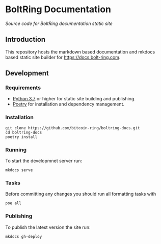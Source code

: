# BoltRing Documentation

*Source code for BoltRing documentation static site*

## Introduction

This repository hosts the markdown based documentation and mkdocs based static site builder for
https://docs.bolt-ring.com.

## Development

### Requirements

- [Python 3.7](https://www.python.org/) or higher for static site building and publishing.
- [Poetry](https://python-poetry.org/) for installation and dependency management.

### Installation

```shell
git clone https://github.com/bitcoin-ring/boltring-docs.git
cd boltring-docs
poetry install
```

### Running

To start the developmnet server run:

```shell
mkdocs serve
```

### Tasks

Before committing any changes you should run all formatting tasks with

```shell
poe all
```

### Publishing

To publish the latest version the site run:

```shell
mkdocs gh-deploy
```
